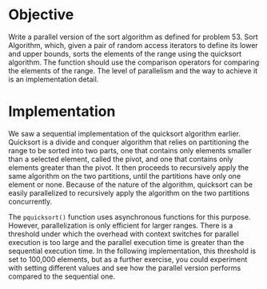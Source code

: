 # Objective

Write a parallel version of the sort algorithm as defined for problem 53. Sort Algorithm, which, given a pair of random access iterators to define its lower and upper bounds, sorts the elements of the range using the quicksort algorithm. The function should use the comparison operators for comparing the elements of the range. The level of parallelism and the way to achieve it is an implementation detail.

# Implementation

We saw a sequential implementation of the quicksort algorithm earlier. Quicksort is a divide and conquer algorithm that relies on partitioning the range to be sorted into two parts, one that contains only elements smaller than a selected element, called the pivot, and one that contains only elements greater than the pivot. It then proceeds to recursively apply the same algorithm on the two partitions, until the partitions have only one element or none. Because of the nature of the algorithm, quicksort can be easily parallelized to recursively apply the algorithm on the two partitions concurrently.

The `pquicksort()` function uses asynchronous functions for this purpose. However, parallelization is only efficient for larger ranges. There is a threshold under which the overhead with context switches for parallel execution is too large and the parallel execution time is greater than the sequential execution time. In the following implementation, this threshold is set to 100,000 elements, but as a further exercise, you could experiment with setting different values and see how the parallel version performs compared to the sequential one.